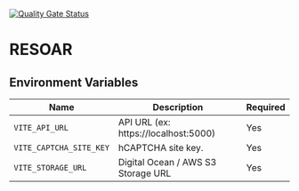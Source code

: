 [![Quality Gate Status](https://sonarcloud.io/api/project_badges/measure?project=Lucas-Alf_resoar&metric=alert_status)](https://sonarcloud.io/summary/new_code?id=Lucas-Alf_resoar)

# RESOAR

## Environment Variables
| Name                              | Description                            |Required|
|-----------------------------------|----------------------------------------|--------|
| `VITE_API_URL`                    | API URL (ex: https://localhost:5000)   | Yes    |
| `VITE_CAPTCHA_SITE_KEY`           | hCAPTCHA site key.                     | Yes    |
| `VITE_STORAGE_URL`                | Digital Ocean / AWS S3 Storage URL     | Yes    |
